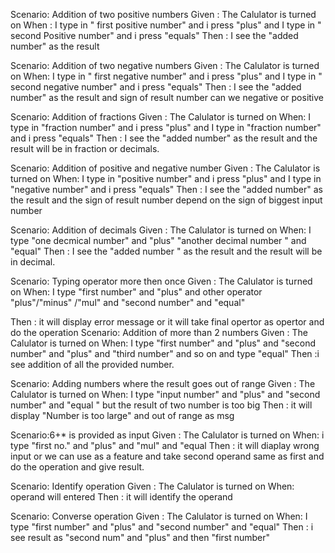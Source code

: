 Scenario: Addition of two positive numbers
Given : The Calulator is turned on
When : I type in " first positive   number" and i press "plus" and I type in " second Positive number" and i press "equals"
Then : I see the "added number" as the result 
  
Scenario: Addition of two negative numbers
Given : The Calulator is turned on
When:  I type in " first negative number" and i press "plus" and I type in " second negative number" and i press "equals"
Then : I see the "added number" as the result and sign of result number can we negative or positive 
 
 Scenario: Addition of fractions
 Given : The Calulator is turned on
 When:  I type in "fraction number" and i press "plus" and I type in "fraction number" and i press "equals"
 Then : I see the "added number" as the result  and the result will be in fraction or decimals.
  
  Scenario: Addition of positive and negative number
  Given : The Calulator is turned on
  When:  I type in "positive number" and i press "plus" and I type in "negative number" and i press "equals"
  Then : I see the "added number" as the result and the sign of result number depend on the sign of biggest input number

  Scenario: Addition of decimals 
  Given : The Calulator is turned on
  When: I type "one decmical number" and  "plus" "another decimal number " and "equal"
  Then : I see the "added number " as the result and the result will be in decimal.
  
  Scenario: Typing operator more then once
  Given : The Calulator is turned on
  When: I type "first number" and "plus" and other operator "plus"/"minus" /"mul" and "second number" and "equal"
  
  Then : it will display error message or it will take final opertor as opertor and do the operation 
  Scenario: Addition of more than 2 numbers
  Given : The Calulator is turned on
  When: I type "first  number" and "plus" and "second number" and "plus" and "third number" and so on and type "equal"
  Then :i see addition of all  the provided number.
  
  Scenario: Adding numbers where the result goes out of range
  Given : The Calulator is turned on
  When: I type "input number" and "plus" and "second number" and "equal " but the result of two number is too big
  Then : it will display "Number is too large" and out of range as msg 
  
  Scenario:6+* is provided as input
  Given : The Calulator is turned on
  When:  i type "first no." and "plus" and  "mul" and "equal
  Then  : it will diaplay wrong input  or we can use as a feature and take second operand same as first and do the operation and give result.

  Scenario: Identify operation
  Given : The Calulator is turned on
  When: operand will entered 
  Then : it will identify the operand
  
  Scenario: Converse operation
  Given : The Calulator is turned on
  When: I type "first number" and "plus" and "second number" and "equal"
  Then : i see result as "second num" and "plus" and then "first number"
